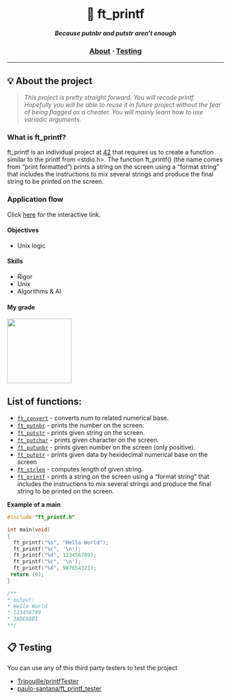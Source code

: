 <h1 align="center">
	🧰 ft_printf
</h1>

<p align="center">
	<b><i>Because putnbr and putstr aren’t enough</i></b><br>
</p>

<h3 align="center">
	<a href="#%EF%B8%8F-about">About</a>
	<span> · </span>
	<a href="#-testing">Testing</a>
</h3>

---

## 💡 About the project

> _This project is pretty straight forward. You will recode printf. Hopefully you will be able to reuse it in future project without the fear of being flagged as a cheater. You will mainly learn how to use variadic arguments._

### What is ft_printf?
ft_printf is an individual project at [42](https://www.42istanbul.com.tr/) that requires us to create a function similar to the printf from <stdio.h>. The function ft_printf() (the name comes from “print formatted”) prints a string on the screen using a “format string” that includes the instructions to mix several strings and produce the final string to be printed on the screen.

### Application flow
Click [here](https://excalidraw.com/#json=X5IF2CEVuO8EhAyX9bwMZ,42SQg0D6nJcF7hwcDG1dVw) for the interactive link.

#### Objectives
- Unix logic

#### Skills
- Rigor
- Unix
- Algorithms & AI

#### My grade
<img src="./images/grade.png" width="150" height="150"/>

## List of functions:

* [`ft_convert`](/sources/ft_convert.c)			- converts num to related numerical base.
* [`ft_putnbr`](/sources/ft_putnbr.c)			  - prints the number on the screen.
* [`ft_putstr`](/sources/ft_putstr.c)			  - prints given string on the screen.
* [`ft_putchar`](/sources/ft_putstr.c)			- prints given character on the screen.
* [`ft_putunbr`](/sources/ft_putunbr.c)			- prints given number on the screen (only positive).
* [`ft_putptr`](/sources/ft_putptr.c)			- prints given data by hexidecimal numerical base on the screen
* [`ft_strlen`](/sources/ft_strlen.c)			  - computes length of given string.
* [`ft_printf`](/sources/ft_printf.c)			  - prints a string on the screen using a “format string” that includes the instructions to mix several strings and produce the final string to be printed on the screen.


**Example of a main**
```C
#include "ft_printf.h"

int main(void)
{
  ft_printf("%s", "Hello World");
  ft_printf("%c", '\n');
  ft_printf("%d", 123456789);
  ft_printf("%c", '\n');
  ft_printf("%X", 987654321);
 return (0);
}

/**
* output: 
* Hello World
* 123456789
* 3ADE68B1
**/
```

## 📋 Testing

You can use any of this third party testers to test the project

* [Tripouille/printfTester](https://github.com/Tripouille/printfTester)
* [paulo-santana/ft_printf_tester](https://github.com/paulo-santana/ft_printf_tester)

